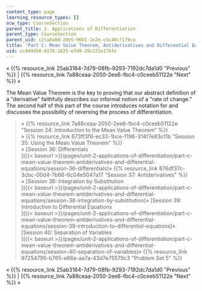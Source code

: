 ```yaml
---
content_type: page
learning_resource_types: []
ocw_type: CourseSection
parent_title: 2. Applications of Differentiation
parent_type: CourseSection
parent_uid: c2ca8a0d-20e5-96b1-1e2e-c5c48c7179ca
title: 'Part C: Mean Value Theorem, Antiderivatives and Differential Equations'
uid: cc849d58-0178-1635-e7d9-29c121e176fe
---
```


« {{% resource_link 25ab3164-7d79-08fb-9293-7192dc7da1d0 "Previous" %}} | {{% resource_link 7a88ceaa-2050-2ee6-fbc4-c0ceeb51122e "Next" %}} »

The Mean Value Theorem is the key to proving that our abstract definition of a "derivative" faithfully describes our informal notion of a "rate of change." The second half of this part of the course introduces notation for and discusses the possibility of reversing the process of differentiation.

> » {{% resource_link 7a88ceaa-2050-2ee6-fbc4-c0ceeb51122e "Session 34: Introduction to the Mean Value Theorem" %}}  
> » {{% resource_link 673ff3f8-ec33-1bce-1196-314f7e83c11b "Session 35: Using the Mean Value Theorem" %}}  
> » [Session 36: Differentials  
> ]({{< baseurl >}}/pages/unit-2-applications-of-differentiation/part-c-mean-value-theorem-antiderivatives-and-differential-equations/session-36-differentials)» {{% resource_link 876df37c-3cbc-00d4-7b66-6c04e5047a17 "Session 37: Antiderivatives" %}}  
> » [Session 38: Integration by Substitution  
> ]({{< baseurl >}}/pages/unit-2-applications-of-differentiation/part-c-mean-value-theorem-antiderivatives-and-differential-equations/session-38-integration-by-substitution)» [Session 39: Introduction to Differential Equations  
> ]({{< baseurl >}}/pages/unit-2-applications-of-differentiation/part-c-mean-value-theorem-antiderivatives-and-differential-equations/session-39-introduction-to-differential-equations)» [Session 40: Separation of Variables  
> ]({{< baseurl >}}/pages/unit-2-applications-of-differentiation/part-c-mean-value-theorem-antiderivatives-and-differential-equations/session-40-separation-of-variables)» {{% resource_link 97254795-b765-e86a-aa7a-43d7e75579c3 "Problem Set 5" %}}

« {{% resource_link 25ab3164-7d79-08fb-9293-7192dc7da1d0 "Previous" %}} | {{% resource_link 7a88ceaa-2050-2ee6-fbc4-c0ceeb51122e "Next" %}} »